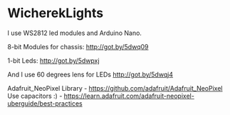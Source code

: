 # WicherekLights

I use WS2812 led modules and Arduino Nano.

8-bit Modules for chassis:
http://got.by/5dwq09

1-bit Leds:
http://got.by/5dwpxj

And I use 60 degrees lens for LEDs
http://got.by/5dwqj4

Adafruit_NeoPixel Library - https://github.com/adafruit/Adafruit_NeoPixel
Use capacitors :) - https://learn.adafruit.com/adafruit-neopixel-uberguide/best-practices
